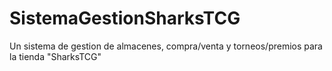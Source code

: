 # SistemaGestionSharksTCG
Un sistema de gestion de almacenes, compra/venta y torneos/premios para la tienda "SharksTCG"

